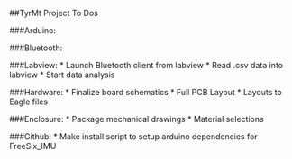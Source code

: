 ##TyrMt Project To Dos

###Arduino:

###Bluetooth:

###Labview:
	* Launch Bluetooth client from labview
	* Read .csv data into labview
	* Start data analysis 

###Hardware:
	* Finalize board schematics
	* Full PCB Layout
	* Layouts to Eagle files

###Enclosure:
	* Package mechanical drawings
	* Material selections

###Github:
	* Make install script to setup arduino dependencies for FreeSix_IMU
